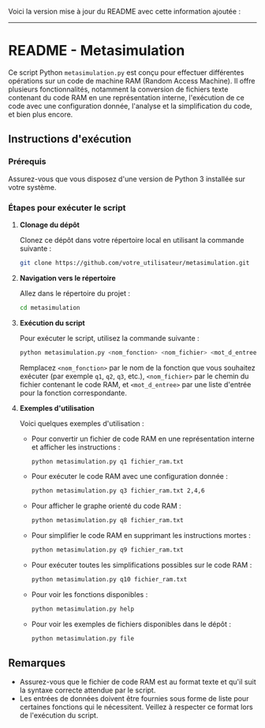 Voici la version mise à jour du README avec cette information ajoutée :

---

# README - Metasimulation

Ce script Python `metasimulation.py` est conçu pour effectuer différentes opérations sur un code de machine RAM (Random Access Machine). Il offre plusieurs fonctionnalités, notamment la conversion de fichiers texte contenant du code RAM en une représentation interne, l'exécution de ce code avec une configuration donnée, l'analyse et la simplification du code, et bien plus encore.

## Instructions d'exécution

### Prérequis

Assurez-vous que vous disposez d'une version de Python 3 installée sur votre système.

### Étapes pour exécuter le script

1. **Clonage du dépôt**

   Clonez ce dépôt dans votre répertoire local en utilisant la commande suivante :

   ```bash
   git clone https://github.com/votre_utilisateur/metasimulation.git
   ```

2. **Navigation vers le répertoire**

   Allez dans le répertoire du projet :

   ```bash
   cd metasimulation
   ```

3. **Exécution du script**

   Pour exécuter le script, utilisez la commande suivante :

   ```bash
   python metasimulation.py <nom_fonction> <nom_fichier> <mot_d_entree>
   ```

   Remplacez `<nom_fonction>` par le nom de la fonction que vous souhaitez exécuter (par exemple `q1`, `q2`, `q3`, etc.), `<nom_fichier>` par le chemin du fichier contenant le code RAM, et `<mot_d_entree>` par une liste d'entrée pour la fonction correspondante.

4. **Exemples d'utilisation**

   Voici quelques exemples d'utilisation :

   - Pour convertir un fichier de code RAM en une représentation interne et afficher les instructions :
     ```bash
     python metasimulation.py q1 fichier_ram.txt
     ```

   - Pour exécuter le code RAM avec une configuration donnée :
     ```bash
     python metasimulation.py q3 fichier_ram.txt 2,4,6
     ```

   - Pour afficher le graphe orienté du code RAM :
     ```bash
     python metasimulation.py q8 fichier_ram.txt
     ```

   - Pour simplifier le code RAM en supprimant les instructions mortes :
     ```bash
     python metasimulation.py q9 fichier_ram.txt
     ```

   - Pour exécuter toutes les simplifications possibles sur le code RAM :
     ```bash
     python metasimulation.py q10 fichier_ram.txt
     ```

   - Pour voir les fonctions disponibles :
     ```bash
     python metasimulation.py help
     ```

   - Pour voir les exemples de fichiers disponibles dans le dépôt :
     ```bash
     python metasimulation.py file
     ```

## Remarques

- Assurez-vous que le fichier de code RAM est au format texte et qu'il suit la syntaxe correcte attendue par le script.
- Les entrées de données doivent être fournies sous forme de liste pour certaines fonctions qui le nécessitent. Veillez à respecter ce format lors de l'exécution du script.
